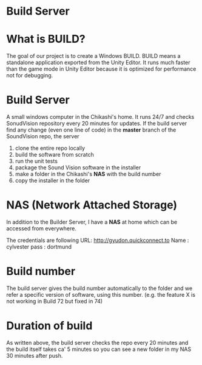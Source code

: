 # Build Server

# What is BUILD?
The goal of our project is to create a Windows BUILD. BUILD means a standalone application exported from the Unity Editor.
It runs much faster than the game mode in Unity Editor because it is optimized for performance not for debugging.

# Build Server
A small windows computer in the Chikashi's home. It runs 24/7 and checks SonudVision repository every 20 minutes for updates.
If the build server find any change (even one line of code) in the **master** branch of the SoundVision repo,
the server

1. clone the entire repo locally
2. build the software from scratch
3. run the unit tests
4. package the Sound Vision software in the installer
5. make a folder in the Chikashi's **NAS** with the build number
6. copy the installer in the folder

# NAS (Network Attached Storage)
In addition to the Builder Server, I have a **NAS** at home which can be accessed from everywhere.

The credentials are following
URL: http://gyudon.quickconnect.to
Name : cylvester
pass : dortmund

# Build number
The build server gives the build number automatically to the folder and we refer a specific version of software, using this number.
(e.g. the feature X is not working in Build 72 but fixed in 74)
 
# Duration of build
As written above, the build server checks the repo every 20 minutes and the build itself takes ca' 5 minutes so you can see a new folder in my NAS 30 minutes after push.






